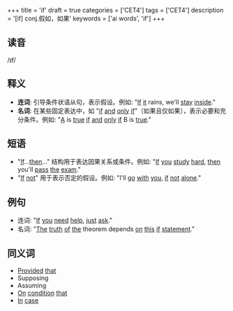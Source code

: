 +++
title = 'if'
draft = true
categories = ['CET4']
tags = ['CET4']
description = '[if] conj.假如，如果'
keywords = ['ai words', 'if']
+++

## 读音
/ɪf/

## 释义
- **连词**: 引导条件状语从句，表示假设。例如: "[If](/zh/post/if/) [it](/zh/post/it/) rains, we'll [stay](/zh/post/stay/) [inside](/zh/post/inside/)."
- **名词**: 在某些固定表达中，如 "[if](/zh/post/if/) [and](/zh/post/and/) [only](/zh/post/only/) [if](/zh/post/if/)"（如果且仅如果），表示必要和充分条件。例如: "[A](/zh/post/a/) is [true](/zh/post/true/) [if](/zh/post/if/) [and](/zh/post/and/) [only](/zh/post/only/) [if](/zh/post/if/) B is [true](/zh/post/true/)."

## 短语
- "[If](/zh/post/if/)...[then](/zh/post/then/)..." 结构用于表达因果关系或条件。例如: "[If](/zh/post/if/) [you](/zh/post/you/) [study](/zh/post/study/) [hard](/zh/post/hard/), [then](/zh/post/then/) you'll [pass](/zh/post/pass/) [the](/zh/post/the/) [exam](/zh/post/exam/)."
- "[If](/zh/post/if/) [not](/zh/post/not/)" 用于表示否定的假设。例如: "I'll [go](/zh/post/go/) [with](/zh/post/with/) [you](/zh/post/you/), [if](/zh/post/if/) [not](/zh/post/not/) [alone](/zh/post/alone/)."

## 例句
- 连词: "[If](/zh/post/if/) [you](/zh/post/you/) [need](/zh/post/need/) [help](/zh/post/help/), [just](/zh/post/just/) [ask](/zh/post/ask/)."
- 名词: "[The](/zh/post/the/) [truth](/zh/post/truth/) [of](/zh/post/of/) [the](/zh/post/the/) theorem depends [on](/zh/post/on/) [this](/zh/post/this/) [if](/zh/post/if/) [statement](/zh/post/statement/)."

## 同义词
- [Provided](/zh/post/provided/) [that](/zh/post/that/)
- Supposing
- Assuming
- [On](/zh/post/on/) [condition](/zh/post/condition/) [that](/zh/post/that/)
- [In](/zh/post/in/) [case](/zh/post/case/)
